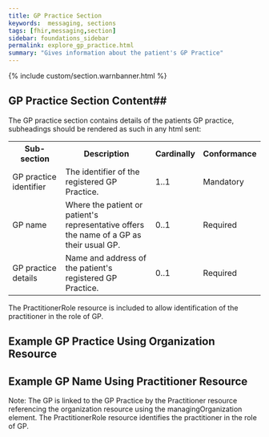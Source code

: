 ```yaml
---
title: GP Practice Section
keywords:  messaging, sections
tags: [fhir,messaging,section]
sidebar: foundations_sidebar
permalink: explore_gp_practice.html
summary: "Gives information about the patient's GP Practice"
---
```

{% include custom/section.warnbanner.html %}


## GP Practice Section Content##

The GP practice section contains details of the patients GP practice, subheadings should be rendered as such in any html sent:
 
<table width="100%">
<tr>
<th width="25%">Sub-section</th>
<th width="45%">Description</th>
<th width="15%">Cardinally</th>
<th width="15%">Conformance</th>
</tr>
<tr>
<td>GP practice identifier</td>
<td>The identifier of the registered GP Practice.</td>
<td>1..1</td>
<td>Mandatory</td>
</tr>
<tr>
<td>GP name</td>
<td>Where the patient or patient's representative offers the name of a GP as their usual GP.</td>
<td>0..1</td>
<td>Required</td>
</tr>
<tr>
<td>GP practice details</td>
<td>Name and address of the patient's registered GP Practice.
</td>
<td>0..1</td>
<td>Required</td>
</tr>
</table>

The PractitionerRole resource is included to allow identification of the practitioner in the role of GP. 

## Example GP Practice Using Organization Resource ##

<script src="https://gist.github.com/IOPS-DEV/96ebbfe2e8f8f58ca820c7fb0a278bd5.js"></script>

## Example GP Name Using Practitioner Resource ##

Note: The GP is linked to the GP Practice by the Practitioner resource referencing the organization resource using the managingOrganization element. The PractitionerRole resource identifies the practitioner in the role of GP.

<script src="https://gist.github.com/IOPS-DEV/3f5d3d112a125a0d28f449964e0a26c5.js"></script>




